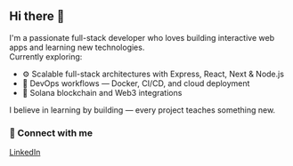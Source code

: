 ## Hi there 👋

I'm a passionate full-stack developer who loves building interactive web apps and learning new technologies.  
Currently exploring: 
- ⚙️ Scalable full-stack architectures with Express, React, Next & Node.js  
- 🧩 DevOps workflows — Docker, CI/CD, and cloud deployment  
- 🔗 Solana blockchain and Web3 integrations  

I believe in learning by building — every project teaches something new.


### 🤝 Connect with me
[LinkedIn](http://linkedin.com/in/jay-kishan-090b3b254)
